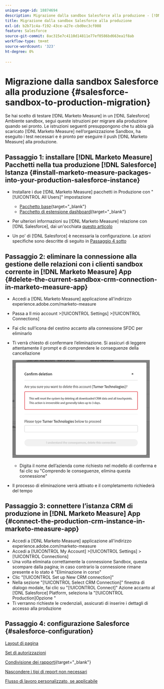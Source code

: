 ```yaml
---
unique-page-id: 18874694
description: Migrazione dalla sandbox Salesforce alla produzione - [!DNL Marketo Measure] - Documentazione del prodotto
title: Migrazione dalla sandbox Salesforce alla produzione
exl-id: b2b71c4a-f192-43ce-a27e-cbd0ec3cf008
feature: Salesforce
source-git-commit: 8ac315e7c4110d14811e77ef0586bd663ea1f8ab
workflow-type: tm+mt
source-wordcount: '323'
ht-degree: 0%

---
```


# Migrazione dalla sandbox Salesforce alla produzione {#salesforce-sandbox-to-production-migration}

Se hai scelto di testare [!DNL Marketo Measure] in un [!DNL Salesforce] Ambiente sandbox, segui queste istruzioni per migrare alla produzione quando sei pronto. Le istruzioni seguenti presuppongono che tu abbia già scaricato [!DNL Marketo Measure] nell’organizzazione Sandbox, ha eseguito i test necessari e è pronto per eseguire il push [!DNL Marketo Measure] alla produzione.

## Passaggio 1: installare [!DNL Marketo Measure] Pacchetti nella tua produzione [!DNL Salesforce] Istanza {#install-marketo-measure-packages-into-your-production-salesforce-instance}

* Installare i due [!DNL Marketo Measure] pacchetti in Produzione con &quot;[!UICONTROL All Users]&quot; impostazione

   * [Pacchetto base](https://appexchange.salesforce.com/appxListingDetail?listingId=a0N3000000B3KLuEAN){target="_blank"}
   * [Pacchetto di estensione dashboard](https://login.salesforce.com/packaging/installPackage.apexp?p0=04t610000001jI6){target="_blank"}

* Per ulteriori informazioni su [!DNL Marketo Measure] relazione con [!DNL Salesforce], dai un&#39;occhiata [questo articolo](/help/configuration-and-setup/marketo-measure-and-salesforce/how-marketo-measure-and-salesforce-interact.md)
* Un po&#39; di [!DNL Salesforce] è necessaria la configurazione. Le azioni specifiche sono descritte di seguito in [Passaggio 4 sotto](#salesforce-configuration)

## Passaggio 2: eliminare la connessione alla gestione delle relazioni con i clienti sandbox corrente in [!DNL Marketo Measure] App {#delete-the-current-sandbox-crm-connection-in-marketo-measure-app}

* Accedi a [!DNL Marketo Measure] applicazione all&#39;indirizzo experience.adobe.com/marketo-measure
* Passa a Il mio account >[!UICONTROL Settings] >[!UICONTROL Connections]
* Fai clic sull’icona del cestino accanto alla connessione SFDC per eliminarlo
* Ti verrà chiesto di confermare l’eliminazione. Si assicuri di leggere attentamente il prompt e di comprendere le conseguenze della cancellazione

  ![](assets/salesforce-sandbox-to-production-migration-1.png)

   * Digita il nome dell’azienda come richiesto nel modello di conferma e fai clic su &quot;Comprendo le conseguenze, elimina questa connessione&quot;
* Il processo di eliminazione verrà attivato e il completamento richiederà del tempo

## Passaggio 3: connettere l’istanza CRM di produzione in [!DNL Marketo Measure] App {#connect-the-production-crm-instance-in-marketo-measure-app}

* Accedi a [!DNL Marketo Measure] applicazione all&#39;indirizzo experience.adobe.com/marketo-measure
* Accedi a [!UICONTROL My Account] >[!UICONTROL Settings] > [!UICONTROL Connections]
* Una volta eliminata correttamente la connessione Sandbox, questa scompare dalla pagina; in caso contrario la connessione rimane presente e lo stato è &quot;Eliminazione in corso&quot;
* Clic &quot;[!UICONTROL Set up New CRM connection]&quot;
* Nella sezione &quot;[!UICONTROL Select CRM Connection]&quot; finestra di dialogo modale, fai clic su &quot;[!UICONTROL Connect]&quot; Azione accanto al [!DNL Salesforce] Platform, seleziona la &quot;[!UICONTROL Production]Opzione &quot;
* Ti verranno richieste le credenziali, assicurati di inserire i dettagli di accesso alla produzione

## Passaggio 4: configurazione Salesforce {#salesforce-configuration}

[Layout di pagina](/help/configuration-and-setup/marketo-measure-and-salesforce/page-layout-instructions.md)

[Set di autorizzazioni](/help/configuration-and-setup/marketo-measure-and-salesforce/marketo-measure-permission-sets.md)

[Condivisione dei rapporti](https://help.salesforce.com/articleView?id=analytics_share_folder.htm&amp;type=0){target="_blank"}

[Nascondere i tipi di report non necessari](/help/configuration-and-setup/marketo-measure-and-salesforce/hiding-unnecessary-report-types.md)

[Flusso di lavoro personalizzato, se applicabile](/help/advanced-marketo-measure-features/custom-revenue-amount/using-a-custom-revenue-amount-field.md)
